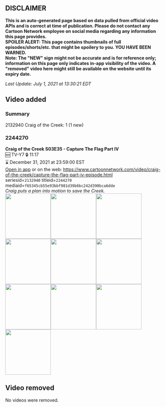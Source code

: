 ## DISCLAIMER
**This is an auto-generated page based on data pulled from official video APIs and is correct at time of publication. Please do not contact any Cartoon Network employee on social media regarding any information this page provides.**  
**SPOILER ALERT: This page contains thumbnails of full episodes/shorts/etc. that might be spoilery to you. YOU HAVE BEEN WARNED.**  
**Note: The "NEW" sign might not be accurate and is for reference only; information on this page only indicates in-app visibility of the video. A "removed" video here might still be available on the website until its expiry date.**  

_Last Update: July 1, 2021 at 13:30:21 EDT_
## Video added
### Summary
2132940 Craig of the Creek: 1 (1 new)  
### 2244270
**Craig of the Creek S03E35 - Capture The Flag Part IV**  
🆕 TV-Y7 🔒 11:17  
⌛ December 31, 2021 at 23:59:00 EST  
[Open in app](https://cnvideo.sercomkc.org/redirector.html?type=cnapp&seriesid=2132940&titleid=2244270&mediaid=f65345cb55e93bbf981d39b6bc242d390bca6dde) or on the web: https://www.cartoonnetwork.com/video/craig-of-the-creek/capture-the-flag-part-iv-episode.html  
seriesid=`2132940` titleid=`2244270` mediaid=`f65345cb55e93bbf981d39b6bc242d390bca6dde`  
_Craig puts a plan into motion to save the Creek._  
<a href="https://s3.amazonaws.com/cartoonorchestrator/2244270_001_1280x720.jpg"><img src="https://s3.amazonaws.com/cartoonorchestrator/2244270_001_640x360.jpg" height="144px" /></a><a href="https://s3.amazonaws.com/cartoonorchestrator/2244270_002_1280x720.jpg"><img src="https://s3.amazonaws.com/cartoonorchestrator/2244270_002_640x360.jpg" height="144px" /></a><a href="https://s3.amazonaws.com/cartoonorchestrator/2244270_003_1280x720.jpg"><img src="https://s3.amazonaws.com/cartoonorchestrator/2244270_003_640x360.jpg" height="144px" /></a><a href="https://s3.amazonaws.com/cartoonorchestrator/2244270_004_1280x720.jpg"><img src="https://s3.amazonaws.com/cartoonorchestrator/2244270_004_640x360.jpg" height="144px" /></a><a href="https://s3.amazonaws.com/cartoonorchestrator/2244270_005_1280x720.jpg"><img src="https://s3.amazonaws.com/cartoonorchestrator/2244270_005_640x360.jpg" height="144px" /></a><a href="https://s3.amazonaws.com/cartoonorchestrator/2244270_006_1280x720.jpg"><img src="https://s3.amazonaws.com/cartoonorchestrator/2244270_006_640x360.jpg" height="144px" /></a><a href="https://s3.amazonaws.com/cartoonorchestrator/2244270_007_1280x720.jpg"><img src="https://s3.amazonaws.com/cartoonorchestrator/2244270_007_640x360.jpg" height="144px" /></a><a href="https://s3.amazonaws.com/cartoonorchestrator/2244270_008_1280x720.jpg"><img src="https://s3.amazonaws.com/cartoonorchestrator/2244270_008_640x360.jpg" height="144px" /></a><a href="https://s3.amazonaws.com/cartoonorchestrator/2244270_009_1280x720.jpg"><img src="https://s3.amazonaws.com/cartoonorchestrator/2244270_009_640x360.jpg" height="144px" /></a><a href="https://s3.amazonaws.com/cartoonorchestrator/2244270_010_1280x720.jpg"><img src="https://s3.amazonaws.com/cartoonorchestrator/2244270_010_640x360.jpg" height="144px" /></a>
## Video removed
No videos were removed.  
